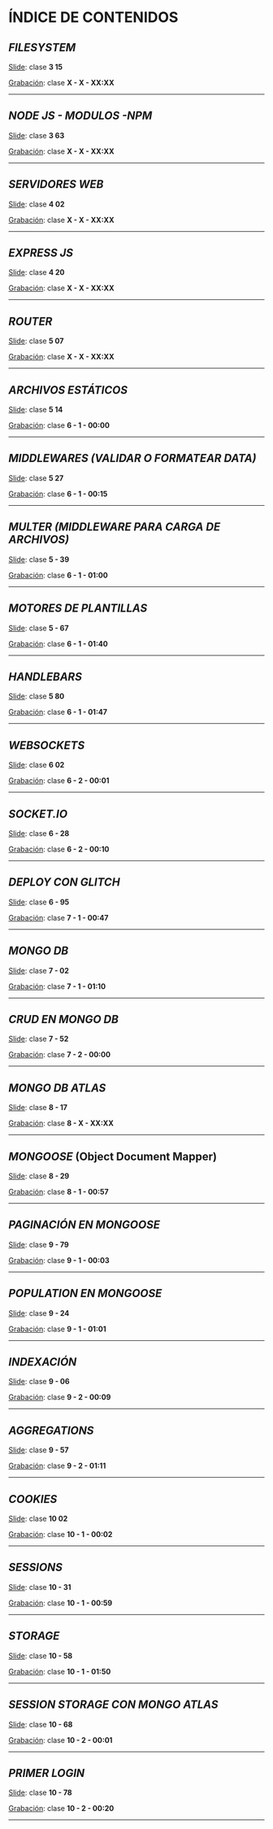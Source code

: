 # ÍNDICE DE CONTENIDOS

## _FILESYSTEM_

[Slide](https://docs.google.com/presentation/d/1i8i2g1LKxy4l_wdHNr2MhNAKQyM56Nd22l1kPMOMu8U/edit#slide=id.gf3eb72b74c_0_145): clase **3 15**

[Grabación](): clase **X - X - XX:XX**

---

## _NODE JS - MODULOS -NPM_

[Slide](https://docs.google.com/presentation/d/1i8i2g1LKxy4l_wdHNr2MhNAKQyM56Nd22l1kPMOMu8U/edit#slide=id.g1784daeca51_0_878): clase **3 63**

[Grabación](): clase **X - X - XX:XX**

---

## _SERVIDORES WEB_

[Slide](https://docs.google.com/presentation/d/1vqGf0LjTn_ISpOz2cOzHGhzX1lgKAl5kwa9d4Q8WiFQ/edit#slide=id.g1267f3579e2_1_55): clase **4 02**

[Grabación](): clase **X - X - XX:XX**

---

## _EXPRESS JS_

[Slide](https://docs.google.com/presentation/d/1vqGf0LjTn_ISpOz2cOzHGhzX1lgKAl5kwa9d4Q8WiFQ/edit#slide=id.g127da238b60_0_242): clase **4 20**

[Grabación](): clase **X - X - XX:XX**

---

## _ROUTER_

[Slide](https://docs.google.com/presentation/d/1z5FCmA2Jnhx5xw2j6qaIXPhosDAhS-SCYwdX2mLWDmY/edit#slide=id.g120b44b0dae_0_1178): clase **5 07**

[Grabación](): clase **X - X - XX:XX**

---

## _ARCHIVOS ESTÁTICOS_

[Slide](https://docs.google.com/presentation/d/1z5FCmA2Jnhx5xw2j6qaIXPhosDAhS-SCYwdX2mLWDmY/edit#slide=id.g1305406917f_0_252): clase **5 14**

[Grabación](https://coderhouse.zoom.us/rec/play/zznu4dOrR2GwJ2ghgeHy5fHWzv60kg2vDvGju83JgQ4DJVKlI8rK3nqb_WIoRBT0qKG7wFztbMmQDgf4.NNK-U1x5AJ23Fxvk?continueMode=true&_x_zm_rtaid=GihXeSonTI6dGAzBNo_4-Q.1679947495864.3c1d1c87153d862671e16453abc7f5f1&_x_zm_rhtaid=622): clase **6 - 1 - 00:00**

---

## _MIDDLEWARES (VALIDAR O FORMATEAR DATA)_

[Slide](https://docs.google.com/presentation/d/1z5FCmA2Jnhx5xw2j6qaIXPhosDAhS-SCYwdX2mLWDmY/edit#slide=id.g130ee9a4253_0_353): clase **5 27**

[Grabación](https://coderhouse.zoom.us/rec/play/zznu4dOrR2GwJ2ghgeHy5fHWzv60kg2vDvGju83JgQ4DJVKlI8rK3nqb_WIoRBT0qKG7wFztbMmQDgf4.NNK-U1x5AJ23Fxvk?continueMode=true&_x_zm_rtaid=GihXeSonTI6dGAzBNo_4-Q.1679947495864.3c1d1c87153d862671e16453abc7f5f1&_x_zm_rhtaid=622): clase **6 - 1 - 00:15**

---

## _MULTER (MIDDLEWARE PARA CARGA DE ARCHIVOS)_

[Slide](https://docs.google.com/presentation/d/1z5FCmA2Jnhx5xw2j6qaIXPhosDAhS-SCYwdX2mLWDmY/edit#slide=id.g1305406917f_0_548): clase **5 - 39**

[Grabación](https://coderhouse.zoom.us/rec/play/zznu4dOrR2GwJ2ghgeHy5fHWzv60kg2vDvGju83JgQ4DJVKlI8rK3nqb_WIoRBT0qKG7wFztbMmQDgf4.NNK-U1x5AJ23Fxvk?continueMode=true&_x_zm_rtaid=GihXeSonTI6dGAzBNo_4-Q.1679947495864.3c1d1c87153d862671e16453abc7f5f1&_x_zm_rhtaid=622): clase **6 - 1 - 01:00**

---

## _MOTORES DE PLANTILLAS_

[Slide](https://docs.google.com/presentation/d/1z5FCmA2Jnhx5xw2j6qaIXPhosDAhS-SCYwdX2mLWDmY/edit#slide=id.g1784f215da4_0_782): clase **5 - 67**

[Grabación](https://coderhouse.zoom.us/rec/play/zznu4dOrR2GwJ2ghgeHy5fHWzv60kg2vDvGju83JgQ4DJVKlI8rK3nqb_WIoRBT0qKG7wFztbMmQDgf4.NNK-U1x5AJ23Fxvk?continueMode=true&_x_zm_rtaid=GihXeSonTI6dGAzBNo_4-Q.1679947495864.3c1d1c87153d862671e16453abc7f5f1&_x_zm_rhtaid=622): clase **6 - 1 - 01:40**

---

## _HANDLEBARS_

[Slide](https://docs.google.com/presentation/d/1z5FCmA2Jnhx5xw2j6qaIXPhosDAhS-SCYwdX2mLWDmY/edit#slide=id.g1784f215da4_0_857): clase **5 80**

[Grabación](https://coderhouse.zoom.us/rec/play/zznu4dOrR2GwJ2ghgeHy5fHWzv60kg2vDvGju83JgQ4DJVKlI8rK3nqb_WIoRBT0qKG7wFztbMmQDgf4.NNK-U1x5AJ23Fxvk?continueMode=true&_x_zm_rtaid=GihXeSonTI6dGAzBNo_4-Q.1679947495864.3c1d1c87153d862671e16453abc7f5f1&_x_zm_rhtaid=622): clase **6 - 1 - 01:47**

---

## _WEBSOCKETS_

[Slide](https://docs.google.com/presentation/d/1Pdeo4kg0rFVxLPZoqFuHfOlx9dHnFNwibSryugphnCg/edit#slide=id.g1267f3579e2_1_55): clase **6 02**

[Grabación](https://coderhouse.zoom.us/rec/play/zznu4dOrR2GwJ2ghgeHy5fHWzv60kg2vDvGju83JgQ4DJVKlI8rK3nqb_WIoRBT0qKG7wFztbMmQDgf4.NNK-U1x5AJ23Fxvk?_x_zm_rhtaid=622&_x_zm_rtaid=GihXeSonTI6dGAzBNo_4-Q.1679947495864.3c1d1c87153d862671e16453abc7f5f1&autoplay=true&continueMode=true&startTime=1676736736000): clase **6 - 2 - 00:01**

---

## _SOCKET.IO_

[Slide](https://docs.google.com/presentation/d/1Pdeo4kg0rFVxLPZoqFuHfOlx9dHnFNwibSryugphnCg/edit#slide=id.g132b82de45c_1_15): clase **6 - 28**

[Grabación](https://coderhouse.zoom.us/rec/play/zznu4dOrR2GwJ2ghgeHy5fHWzv60kg2vDvGju83JgQ4DJVKlI8rK3nqb_WIoRBT0qKG7wFztbMmQDgf4.NNK-U1x5AJ23Fxvk?_x_zm_rhtaid=622&_x_zm_rtaid=GihXeSonTI6dGAzBNo_4-Q.1679947495864.3c1d1c87153d862671e16453abc7f5f1&autoplay=true&continueMode=true&startTime=1676736736000): clase **6 - 2 - 00:10**

---

## _DEPLOY CON GLITCH_

[Slide](https://docs.google.com/presentation/d/1Pdeo4kg0rFVxLPZoqFuHfOlx9dHnFNwibSryugphnCg/edit#slide=id.g1783c7c6fd0_0_338): clase **6 - 95**

[Grabación](https://coderhouse.zoom.us/rec/play/OrI8I7if1Dup8QY-k0EKIxUKmLxG1ich1FXXgrV1r-XVOf-2mbmuwJBb_uYoFYn4WuUFu1S1WTsMeSX0.GHbqbgtK5pCrf4HW?continueMode=true&_x_zm_rtaid=GihXeSonTI6dGAzBNo_4-Q.1679947495864.3c1d1c87153d862671e16453abc7f5f1&_x_zm_rhtaid=622): clase **7 - 1 - 00:47**

---

## _MONGO DB_

[Slide](https://docs.google.com/presentation/d/1QhujvDoH90e7Po0-eCOHH52Q0Ci84MVfzXZHXWTAaso/edit#slide=id.g1267f3579e2_1_55): clase **7 - 02**

[Grabación](https://coderhouse.zoom.us/rec/play/OrI8I7if1Dup8QY-k0EKIxUKmLxG1ich1FXXgrV1r-XVOf-2mbmuwJBb_uYoFYn4WuUFu1S1WTsMeSX0.GHbqbgtK5pCrf4HW?continueMode=true&_x_zm_rtaid=GihXeSonTI6dGAzBNo_4-Q.1679947495864.3c1d1c87153d862671e16453abc7f5f1&_x_zm_rhtaid=622): clase **7 - 1 - 01:10**

---

## _CRUD EN MONGO DB_

[Slide](https://docs.google.com/presentation/d/1QhujvDoH90e7Po0-eCOHH52Q0Ci84MVfzXZHXWTAaso/preview?slide=id.g14d5e11b00f_0_52): clase **7 - 52**

[Grabación](https://coderhouse.zoom.us/rec/play/GE6CysvfGx5Jijs0H_Mn-Hv3ITi4roZckRSPMGV9nlicIhNbrokivp1hdmzTMIwc_nVL9O5bCQby2f9e.VjQH0fttKKfmfyG-?_x_zm_rhtaid=999&_x_zm_rtaid=63LeXnxXROCGEdzLJwQPrg.1677720297299.8426828de23abfb4161d31656242ad5e&autoplay=true&continueMode=true&startTime=1677342346000): clase **7 - 2 - 00:00**

---

## _MONGO DB ATLAS_

[Slide](https://docs.google.com/presentation/d/1GAhgowpWIhg3kkFi5wSVL3u20qw8VUcZ3XXvEZSc0JY/edit#slide=id.g134cea32b28_0_216): clase **8 - 17**

[Grabación](): clase **8 - X - XX:XX** 

---

## _MONGOOSE_ (Object Document Mapper)

[Slide](https://docs.google.com/presentation/d/1GAhgowpWIhg3kkFi5wSVL3u20qw8VUcZ3XXvEZSc0JY/edit#slide=id.g134cea32b28_0_449): clase **8 - 29**

[Grabación](https://coderhouse.zoom.us/rec/play/XnL36dvt4nBnwXlnSCSeS4zKMvC6Ut9vC5tDjDv1LUG5eosN7G0xyalWWt72C_CJ0vIHOJlMiXo5omSE.N7QYn0TJtUSbVrd2?continueMode=true&_x_zm_rtaid=GihXeSonTI6dGAzBNo_4-Q.1679947495864.3c1d1c87153d862671e16453abc7f5f1&_x_zm_rhtaid=622): clase **8 - 1 - 00:57**

---

## _PAGINACIÓN EN MONGOOSE_

[Slide](https://docs.google.com/presentation/d/1yOHacFM6gfRQ-zXwrKHPmDJIVWuAIrm6bYkBit2_PjU/edit#slide=id.g14d5e27f9a4_0_253): clase **9 - 79**

[Grabación](https://coderhouse.zoom.us/rec/play/iDbBXSRyVSs74-VTfNK3_9SJ5CGualqWjH2tZzePhT6_m6bC9OGH_DG2xQjlA9mt3HVkqGZMa8t05BWK.1UnOfzjZhKwjgqGm?continueMode=true&_x_zm_rtaid=GihXeSonTI6dGAzBNo_4-Q.1679947495864.3c1d1c87153d862671e16453abc7f5f1&_x_zm_rhtaid=622): clase **9 - 1 - 00:03**

---

## _POPULATION EN MONGOOSE_

[Slide](https://docs.google.com/presentation/d/1yOHacFM6gfRQ-zXwrKHPmDJIVWuAIrm6bYkBit2_PjU/edit#slide=id.g13c409ce5ef_0_185): clase **9 - 24**

[Grabación](https://coderhouse.zoom.us/rec/play/iDbBXSRyVSs74-VTfNK3_9SJ5CGualqWjH2tZzePhT6_m6bC9OGH_DG2xQjlA9mt3HVkqGZMa8t05BWK.1UnOfzjZhKwjgqGm?continueMode=true&_x_zm_rtaid=GihXeSonTI6dGAzBNo_4-Q.1679947495864.3c1d1c87153d862671e16453abc7f5f1&_x_zm_rhtaid=622): clase **9 - 1 - 01:01**

---

## _INDEXACIÓN_

[Slide](https://docs.google.com/presentation/d/1yOHacFM6gfRQ-zXwrKHPmDJIVWuAIrm6bYkBit2_PjU/edit#slide=id.g120b44b0dae_0_1178): clase **9 - 06**

[Grabación](https://coderhouse.zoom.us/rec/play/iDbBXSRyVSs74-VTfNK3_9SJ5CGualqWjH2tZzePhT6_m6bC9OGH_DG2xQjlA9mt3HVkqGZMa8t05BWK.1UnOfzjZhKwjgqGm?_x_zm_rhtaid=622&_x_zm_rtaid=GihXeSonTI6dGAzBNo_4-Q.1679947495864.3c1d1c87153d862671e16453abc7f5f1&autoplay=true&continueMode=true&startTime=1678548695000): clase **9 - 2 - 00:09**

---

## _AGGREGATIONS_

[Slide](https://docs.google.com/presentation/d/1yOHacFM6gfRQ-zXwrKHPmDJIVWuAIrm6bYkBit2_PjU/edit#slide=id.g14d5e27f9a4_0_106): clase **9 - 57**

[Grabación](https://coderhouse.zoom.us/rec/play/iDbBXSRyVSs74-VTfNK3_9SJ5CGualqWjH2tZzePhT6_m6bC9OGH_DG2xQjlA9mt3HVkqGZMa8t05BWK.1UnOfzjZhKwjgqGm?_x_zm_rhtaid=622&_x_zm_rtaid=GihXeSonTI6dGAzBNo_4-Q.1679947495864.3c1d1c87153d862671e16453abc7f5f1&autoplay=true&continueMode=true&startTime=1678548695000): clase **9 - 2 - 01:11**

---

## _COOKIES_

[Slide](https://docs.google.com/presentation/d/1tQ_HCynJ_jaQ6PB9VtcfsOasrWu-fNEpBCEfGwtIcrA/edit#slide=id.g1267f3579e2_1_55): clase **10 02**

[Grabación](https://coderhouse.zoom.us/rec/play/7WzLdQ6JFTRGJdUsIFfluIU6DbASoBwqrkCle6E_u3WngKF7IjRao3ufa5s4gMZv-YXI6gWj5Of-CYr2.Kt6SxP4zaDMAUQ9D?continueMode=true&_x_zm_rtaid=7glt5UdqTXqlOxpX3hpC9A.1679856721666.67021631921a033b98b4050f0f77bd97&_x_zm_rhtaid=869): clase **10 - 1 - 00:02**

---

## _SESSIONS_

[Slide](https://docs.google.com/presentation/d/1tQ_HCynJ_jaQ6PB9VtcfsOasrWu-fNEpBCEfGwtIcrA/edit#slide=id.g132b82de45c_1_15): clase **10 - 31**

[Grabación](https://coderhouse.zoom.us/rec/play/7WzLdQ6JFTRGJdUsIFfluIU6DbASoBwqrkCle6E_u3WngKF7IjRao3ufa5s4gMZv-YXI6gWj5Of-CYr2.Kt6SxP4zaDMAUQ9D?continueMode=true&_x_zm_rtaid=7glt5UdqTXqlOxpX3hpC9A.1679856721666.67021631921a033b98b4050f0f77bd97&_x_zm_rhtaid=869): clase **10 - 1 - 00:59**

---

## _STORAGE_

[Slide](https://docs.google.com/presentation/d/1tQ_HCynJ_jaQ6PB9VtcfsOasrWu-fNEpBCEfGwtIcrA/edit#slide=id.g14d658292c1_0_103): clase **10 - 58**

[Grabación](https://coderhouse.zoom.us/rec/play/7WzLdQ6JFTRGJdUsIFfluIU6DbASoBwqrkCle6E_u3WngKF7IjRao3ufa5s4gMZv-YXI6gWj5Of-CYr2.Kt6SxP4zaDMAUQ9D?continueMode=true&_x_zm_rtaid=7glt5UdqTXqlOxpX3hpC9A.1679856721666.67021631921a033b98b4050f0f77bd97&_x_zm_rhtaid=869): clase **10 - 1 - 01:50**

---

## _SESSION STORAGE CON MONGO ATLAS_

[Slide](https://docs.google.com/presentation/d/1tQ_HCynJ_jaQ6PB9VtcfsOasrWu-fNEpBCEfGwtIcrA/edit#slide=id.g14d658292c1_0_239): clase **10 - 68**

[Grabación](https://coderhouse.zoom.us/rec/play/7WzLdQ6JFTRGJdUsIFfluIU6DbASoBwqrkCle6E_u3WngKF7IjRao3ufa5s4gMZv-YXI6gWj5Of-CYr2.Kt6SxP4zaDMAUQ9D?_x_zm_rhtaid=869&_x_zm_rtaid=7glt5UdqTXqlOxpX3hpC9A.1679856721666.67021631921a033b98b4050f0f77bd97&autoplay=true&continueMode=true&startTime=1679155295000): clase **10 - 2 - 00:01**

---

## _PRIMER LOGIN_

[Slide](https://docs.google.com/presentation/d/1tQ_HCynJ_jaQ6PB9VtcfsOasrWu-fNEpBCEfGwtIcrA/edit#slide=id.g14d658292c1_0_366): clase **10 - 78**

[Grabación](https://coderhouse.zoom.us/rec/play/7WzLdQ6JFTRGJdUsIFfluIU6DbASoBwqrkCle6E_u3WngKF7IjRao3ufa5s4gMZv-YXI6gWj5Of-CYr2.Kt6SxP4zaDMAUQ9D?_x_zm_rhtaid=869&_x_zm_rtaid=7glt5UdqTXqlOxpX3hpC9A.1679856721666.67021631921a033b98b4050f0f77bd97&autoplay=true&continueMode=true&startTime=1679155295000): clase **10 - 2 - 00:20**

---

<!--
slide 10-80. clase 10-2-00:52:20
-->